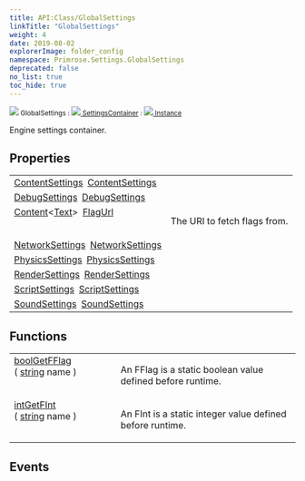 ```yaml
---
title: API:Class/GlobalSettings
linkTitle: "GlobalSettings"
weight: 4
date: 2019-08-02
explorerImage: folder_config
namespace: Primrose.Settings.GlobalSettings
deprecated: false
no_list: true
toc_hide: true
---
```

<small class="inheritance">
<span class="" href="/docs/api-reference/Class/GlobalSettings"><img src="/icons/silk/folder_config.png"/>&nbsp;GlobalSettings</span>&nbsp;:&nbsp;<a class="" href="/docs/api-reference/Class/SettingsContainer"><img src="/icons/silk/folder_config.png"/>&nbsp;SettingsContainer</a>&nbsp;:&nbsp;<a class="" href="/docs/api-reference/Class/Instance"><img src="/icons/silk/default.png"/>&nbsp;Instance</a></small>
<p class="summary">

Engine settings container.

</p>
 
## Properties
 
<table class="studiohide">
<tbody>
<tr class="function-row ">
<td style="vertical-align:top;white-space:normal;">
<div>
<a class="type" href="/docs/api-reference/Class/ContentSettings">ContentSettings</a><span class="method-body" style="text-indent: -2em; padding-left: 0.5em"><a class="name" href="ContentSettings">ContentSettings</a></span></td>
<td style="vertical-align:top;white-space:normal;">
</td>
</tr>

<tr class="function-row ">
<td style="vertical-align:top;white-space:normal;">
<div>
<a class="type" href="/docs/api-reference/Class/DebugSettings">DebugSettings</a><span class="method-body" style="text-indent: -2em; padding-left: 0.5em"><a class="name" href="DebugSettings">DebugSettings</a></span></td>
<td style="vertical-align:top;white-space:normal;">
</td>
</tr>

<tr class="function-row ">
<td style="vertical-align:top;white-space:normal;">
<div>
<a class="type" href="/docs/api-reference/Misc/Content">Content</a><<a class="type" href="/docs/api-reference/Asset/Text">Text</a>><span class="method-body" style="text-indent: -2em; padding-left: 0.5em"><a class="name" href="FlagUrl">FlagUrl</a></span></td>
<td style="vertical-align:top;white-space:normal;">
<p>
The URI to fetch flags from.
</p></td>
</tr>

<tr class="function-row ">
<td style="vertical-align:top;white-space:normal;">
<div>
<a class="type" href="/docs/api-reference/Class/NetworkSettings">NetworkSettings</a><span class="method-body" style="text-indent: -2em; padding-left: 0.5em"><a class="name" href="NetworkSettings">NetworkSettings</a></span></td>
<td style="vertical-align:top;white-space:normal;">
</td>
</tr>

<tr class="function-row ">
<td style="vertical-align:top;white-space:normal;">
<div>
<a class="type" href="/docs/api-reference/Class/PhysicsSettings">PhysicsSettings</a><span class="method-body" style="text-indent: -2em; padding-left: 0.5em"><a class="name" href="PhysicsSettings">PhysicsSettings</a></span></td>
<td style="vertical-align:top;white-space:normal;">
</td>
</tr>

<tr class="function-row ">
<td style="vertical-align:top;white-space:normal;">
<div>
<a class="type" href="/docs/api-reference/Class/RenderSettings">RenderSettings</a><span class="method-body" style="text-indent: -2em; padding-left: 0.5em"><a class="name" href="RenderSettings">RenderSettings</a></span></td>
<td style="vertical-align:top;white-space:normal;">
</td>
</tr>

<tr class="function-row ">
<td style="vertical-align:top;white-space:normal;">
<div>
<a class="type" href="/docs/api-reference/Class/ScriptSettings">ScriptSettings</a><span class="method-body" style="text-indent: -2em; padding-left: 0.5em"><a class="name" href="ScriptSettings">ScriptSettings</a></span></td>
<td style="vertical-align:top;white-space:normal;">
</td>
</tr>

<tr class="function-row ">
<td style="vertical-align:top;white-space:normal;">
<div>
<a class="type" href="/docs/api-reference/Class/SoundSettings">SoundSettings</a><span class="method-body" style="text-indent: -2em; padding-left: 0.5em"><a class="name" href="SoundSettings">SoundSettings</a></span></td>
<td style="vertical-align:top;white-space:normal;">
</td>
</tr>

</tbody>
</table>
 
## Functions
 
<table class="studiohide">
<tbody>
<tr class="function-row ">
<td style="vertical-align:top;white-space:normal;">
<div>
<a class="type" href="/docs/api-reference/System/Primitives#boolean">bool</a><span class="method-body" style="text-indent: -2em;"><a class="method-name  " href="GetFFlag">GetFFlag</a></span><span style="display: inline-block">( <span class="param" style="white-space: nowrap"><a class="type" href="/docs/api-reference/System/string">string</a> name</span> )</span></span></div></td>
<td style="vertical-align:top;white-space:normal;">
<p>
An FFlag is a static boolean value defined before runtime.
</p></td>
</tr>

<tr class="function-row ">
<td style="vertical-align:top;white-space:normal;">
<div>
<a class="type" href="/docs/api-reference/System/Primitives#int32">int</a><span class="method-body" style="text-indent: -2em;"><a class="method-name  " href="GetFInt">GetFInt</a></span><span style="display: inline-block">( <span class="param" style="white-space: nowrap"><a class="type" href="/docs/api-reference/System/string">string</a> name</span> )</span></span></div></td>
<td style="vertical-align:top;white-space:normal;">
<p>
An FInt is a static integer value defined before runtime.
</p></td>
</tr>

</tbody>
</table>
 
## Events
 
<table class="studiohide">
<tbody>
</tbody>
</table>
<b>
</b>
<div class="inheritors">
<ul class="root">
</ul>
</div>
